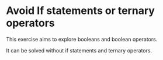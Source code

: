 # Avoid If statements or ternary operators

This exercise aims to explore booleans and boolean operators. 

It can be solved without if statements and ternary operators.